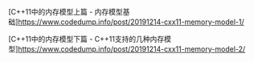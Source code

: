 [C++11中的内存模型上篇 - 内存模型基础]https://www.codedump.info/post/20191214-cxx11-memory-model-1/

[C++11中的内存模型下篇 - C++11支持的几种内存模型]https://www.codedump.info/post/20191214-cxx11-memory-model-2/